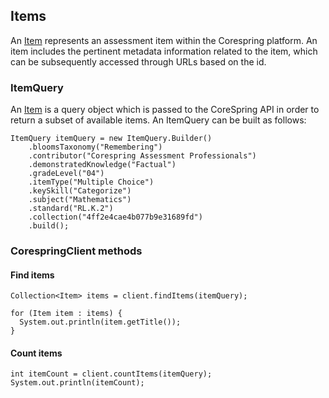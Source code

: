 ## Items

An [Item](/src/main/java/org/corespring/resource/Item.java) represents an assessment item within the Corespring
platform. An item includes the pertinent metadata information related to the item, which can be subsequently accessed
through URLs based on the id.

### ItemQuery

An [Item](/src/main/java/org/corespring/rest/ItemQuery.java) is a query object which is passed to the CoreSpring API in
order to return a subset of available items. An ItemQuery can be built as follows:

    ItemQuery itemQuery = new ItemQuery.Builder()
        .bloomsTaxonomy("Remembering")
        .contributor("Corespring Assessment Professionals")
        .demonstratedKnowledge("Factual")
        .gradeLevel("04")
        .itemType("Multiple Choice")
        .keySkill("Categorize")
        .subject("Mathematics")
        .standard("RL.K.2")
        .collection("4ff2e4cae4b077b9e31689fd")
        .build();


### CorespringClient methods

#### Find items

    Collection<Item> items = client.findItems(itemQuery);

    for (Item item : items) {
      System.out.println(item.getTitle());
    }

#### Count items

    int itemCount = client.countItems(itemQuery);
    System.out.println(itemCount);
